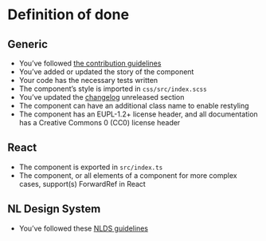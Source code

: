 <!-- @license CC0-1.0 -->

# Definition of done

## Generic

- You’ve followed [the contribution guidelines](../CONTRIBUTING.md)
- You’ve added or updated the story of the component
- Your code has the necessary tests written
- The component’s style is imported in `css/src/index.scss`
- You’ve updated the [changelog](../CHANGELOG.md) unreleased section
- The component can have an additional class name to enable restyling
- The component has an EUPL-1.2+ license header, and all documentation has a Creative Commons 0 (CC0) license header

## React

- The component is exported in `src/index.ts`
- The component, or all elements of a component for more complex cases, support(s) ForwardRef in React

## NL Design System

- You’ve followed these [NLDS guidelines](https://nldesignsystem.nl/meedoen/als-developer/meewerken-als-developer/)
